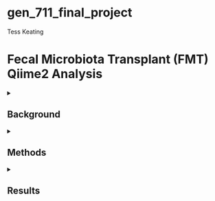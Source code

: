 # gen_711_final_project
Tess Keating
# Fecal Microbiota Transplant (FMT) Qiime2 Analysis
<details>

<summary>

## Background

</summary>

In a [human microbiome study](https://microbiomejournal.biomedcentral.com/articles/10.1186/s40168-016-0225-7) by Kang et al., children with autism and gastrointestinal disorders were treated with fecal microbiota transplants to reduce their symptoms. For eighteen weeks, their microbiomes and severity of their symptoms were weekly monitored through fecal swab and stool samples. Using sequenced data from this study and a [Qiime2 tutorial](https://docs.qiime2.org/2024.2/tutorials/fmt/), a bioinformatic pathway analysis was performed. In this analysis, raw reads were denoised, sequences were aligned and classified, and phylogenies and diversity metrics were assessed. These bioinformatic techniques were used to generate results in the form of representative figures and visualizations.

</details>

<details>

<summary>

## Methods

</summary>

<details>

<summary>

### Obtaining, Denoising, and Merging Data

</summary>

Qiime Comands:

- *wget*: obtains initial data files (sample metadata and 10% subsample data)
- *demux summarize*: plots sequence quality to assess reads before denoising
###
- *dada2 denoise-single*: denoises sequences (removes errors and increases accuracy)
- *metadata tabulate*: tabulates denoised stats (amount of filtered, denoised, and non-chimeric read inputs)
- *feature-table tabulate-seqs*: gives sequence lengths
###
- *feature-table merge*: combines two feature tables
- *feature-table merge-seqs*: combines two groups of sequences
- *feature-table summarize*: tabulates and plots frequency stats
- *feature-table tabulate-seqs*: gives merged table with sequence lengths of each feature

<details>

<summary>Script:</summary>

</details>

</details>

</details>

<details>

<summary>

## Results

</summary>
